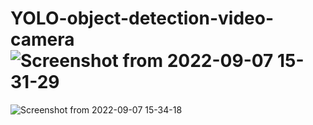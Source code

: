 # YOLO-object-detection-video-camera![Screenshot from 2022-09-07 15-31-29](https://user-images.githubusercontent.com/57351631/188878913-edff813e-b934-48bd-ac1c-63fc7641cacf.png)
![Screenshot from 2022-09-07 15-34-18](https://user-images.githubusercontent.com/57351631/188879574-34d33592-6455-4741-a63c-e84878cc275d.png)
